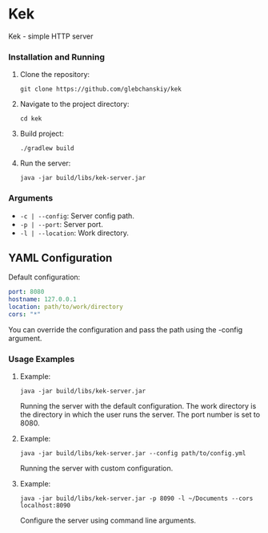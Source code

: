 # Kek
Kek - simple HTTP server

### Installation and Running

1. Clone the repository:

    ```
    git clone https://github.com/glebchanskiy/kek
    ```

2. Navigate to the project directory:

    ```
    cd kek
    ```

3. Build project:

    ```
    ./gradlew build
    ```

4. Run the server:

    ```
    java -jar build/libs/kek-server.jar
    ```


### Arguments

- `-c | --config`: Server config path.
- `-p | --port`: Server port.
- `-l | --location`: Work directory.

## YAML Configuration 

Default configuration:

```yaml
port: 8080
hostname: 127.0.0.1
location: path/to/work/directory
cors: "*"
```

You can override the configuration and pass the path using the -config argument.

### Usage Examples

1. Example:

    ```
    java -jar build/libs/kek-server.jar
    ```

   Running the server with the default configuration. The work directory is the directory in which the user runs the server. The port number is set to 8080.

2. Example:

    ```
    java -jar build/libs/kek-server.jar --config path/to/config.yml
    ```

   Running the server with custom configuration.

3. Example:

    ```
    java -jar build/libs/kek-server.jar -p 8090 -l ~/Documents --cors localhost:8090
    ```

   Configure the server using command line arguments.